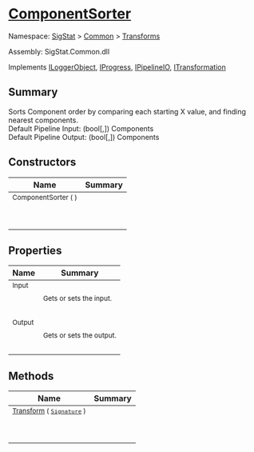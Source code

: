 # [ComponentSorter](./ComponentSorter.md)

Namespace: [SigStat]() > [Common](./../README.md) > [Transforms](./README.md)

Assembly: SigStat.Common.dll

Implements [ILoggerObject](./../ILoggerObject.md), [IProgress](./../Helpers/IProgress.md), [IPipelineIO](./../Pipeline/IPipelineIO.md), [ITransformation](./../ITransformation.md)

## Summary
Sorts Component order by comparing each starting X value, and finding nearest components.  <br>Default Pipeline Input: (bool[,]) Components<br>Default Pipeline Output: (bool[,]) Components

## Constructors

| Name | Summary | 
| --- | --- | 
| <sub>ComponentSorter (  )</sub><p>&nbsp;</p>| <sub></sub>| <br>


## Properties

| Name | Summary | 
| --- | --- | 
| <sub>Input</sub><p>&nbsp;</p>| <sub>Gets or sets the input.</sub>| <br>
| <sub>Output</sub><p>&nbsp;</p>| <sub>Gets or sets the output.</sub>| <br>


## Methods

| Name | Summary | 
| --- | --- | 
| <sub>[Transform](./Methods/ComponentSorter-100663517.md) ( [`Signature`](./../Signature.md) )</sub><p>&nbsp;</p>| <sub></sub>| <br>


